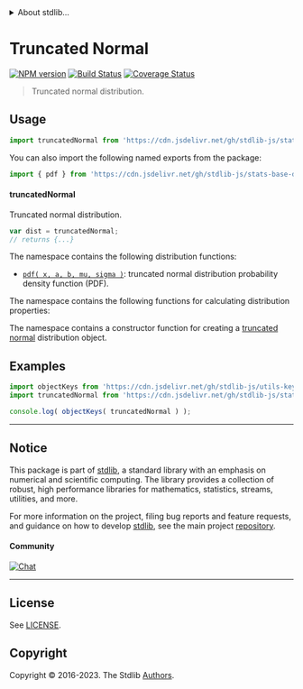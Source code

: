 <!--

@license Apache-2.0

Copyright (c) 2018 The Stdlib Authors.

Licensed under the Apache License, Version 2.0 (the "License");
you may not use this file except in compliance with the License.
You may obtain a copy of the License at

   http://www.apache.org/licenses/LICENSE-2.0

Unless required by applicable law or agreed to in writing, software
distributed under the License is distributed on an "AS IS" BASIS,
WITHOUT WARRANTIES OR CONDITIONS OF ANY KIND, either express or implied.
See the License for the specific language governing permissions and
limitations under the License.

-->


<details>
  <summary>
    About stdlib...
  </summary>
  <p>We believe in a future in which the web is a preferred environment for numerical computation. To help realize this future, we've built stdlib. stdlib is a standard library, with an emphasis on numerical and scientific computation, written in JavaScript (and C) for execution in browsers and in Node.js.</p>
  <p>The library is fully decomposable, being architected in such a way that you can swap out and mix and match APIs and functionality to cater to your exact preferences and use cases.</p>
  <p>When you use stdlib, you can be absolutely certain that you are using the most thorough, rigorous, well-written, studied, documented, tested, measured, and high-quality code out there.</p>
  <p>To join us in bringing numerical computing to the web, get started by checking us out on <a href="https://github.com/stdlib-js/stdlib">GitHub</a>, and please consider <a href="https://opencollective.com/stdlib">financially supporting stdlib</a>. We greatly appreciate your continued support!</p>
</details>

# Truncated Normal

[![NPM version][npm-image]][npm-url] [![Build Status][test-image]][test-url] [![Coverage Status][coverage-image]][coverage-url] <!-- [![dependencies][dependencies-image]][dependencies-url] -->

> Truncated normal distribution.



<section class="usage">

## Usage

```javascript
import truncatedNormal from 'https://cdn.jsdelivr.net/gh/stdlib-js/stats-base-dists-truncated-normal@deno/mod.js';
```

You can also import the following named exports from the package:

```javascript
import { pdf } from 'https://cdn.jsdelivr.net/gh/stdlib-js/stats-base-dists-truncated-normal@deno/mod.js';
```

#### truncatedNormal

Truncated normal distribution.

```javascript
var dist = truncatedNormal;
// returns {...}
```

The namespace contains the following distribution functions:

<!-- <toc pattern="*+(cdf|pdf|mgf|quantile)*"> -->

<div class="namespace-toc">

-   <span class="signature">[`pdf( x, a, b, mu, sigma )`][@stdlib/stats/base/dists/truncated-normal/pdf]</span><span class="delimiter">: </span><span class="description">truncated normal distribution probability density function (PDF).</span>

</div>

<!-- </toc> -->

The namespace contains the following functions for calculating distribution properties:

<!-- <toc pattern="*+(entropy|kurtosis|mean|median|mode|skewness|stdev|variance)*"> -->



<!-- </toc> -->

The namespace contains a constructor function for creating a [truncated normal][truncated-normal-distribution] distribution object.

<!-- <toc pattern="*ctor*"> -->



<!-- </toc> -->

</section>

<!-- /.usage -->

<section class="examples">

## Examples

<!-- TODO: better examples -->

<!-- eslint no-undef: "error" -->

```javascript
import objectKeys from 'https://cdn.jsdelivr.net/gh/stdlib-js/utils-keys@deno/mod.js';
import truncatedNormal from 'https://cdn.jsdelivr.net/gh/stdlib-js/stats-base-dists-truncated-normal@deno/mod.js';

console.log( objectKeys( truncatedNormal ) );
```

</section>

<!-- /.examples -->

<!-- Section for related `stdlib` packages. Do not manually edit this section, as it is automatically populated. -->

<section class="related">

</section>

<!-- /.related -->

<!-- Section for all links. Make sure to keep an empty line after the `section` element and another before the `/section` close. -->


<section class="main-repo" >

* * *

## Notice

This package is part of [stdlib][stdlib], a standard library with an emphasis on numerical and scientific computing. The library provides a collection of robust, high performance libraries for mathematics, statistics, streams, utilities, and more.

For more information on the project, filing bug reports and feature requests, and guidance on how to develop [stdlib][stdlib], see the main project [repository][stdlib].

#### Community

[![Chat][chat-image]][chat-url]

---

## License

See [LICENSE][stdlib-license].


## Copyright

Copyright &copy; 2016-2023. The Stdlib [Authors][stdlib-authors].

</section>

<!-- /.stdlib -->

<!-- Section for all links. Make sure to keep an empty line after the `section` element and another before the `/section` close. -->

<section class="links">

[npm-image]: http://img.shields.io/npm/v/@stdlib/stats-base-dists-truncated-normal.svg
[npm-url]: https://npmjs.org/package/@stdlib/stats-base-dists-truncated-normal

[test-image]: https://github.com/stdlib-js/stats-base-dists-truncated-normal/actions/workflows/test.yml/badge.svg?branch=main
[test-url]: https://github.com/stdlib-js/stats-base-dists-truncated-normal/actions/workflows/test.yml?query=branch:main

[coverage-image]: https://img.shields.io/codecov/c/github/stdlib-js/stats-base-dists-truncated-normal/main.svg
[coverage-url]: https://codecov.io/github/stdlib-js/stats-base-dists-truncated-normal?branch=main

<!--

[dependencies-image]: https://img.shields.io/david/stdlib-js/stats-base-dists-truncated-normal.svg
[dependencies-url]: https://david-dm.org/stdlib-js/stats-base-dists-truncated-normal/main

-->

[chat-image]: https://img.shields.io/gitter/room/stdlib-js/stdlib.svg
[chat-url]: https://app.gitter.im/#/room/#stdlib-js_stdlib:gitter.im

[stdlib]: https://github.com/stdlib-js/stdlib

[stdlib-authors]: https://github.com/stdlib-js/stdlib/graphs/contributors

[umd]: https://github.com/umdjs/umd
[es-module]: https://developer.mozilla.org/en-US/docs/Web/JavaScript/Guide/Modules

[deno-url]: https://github.com/stdlib-js/stats-base-dists-truncated-normal/tree/deno
[umd-url]: https://github.com/stdlib-js/stats-base-dists-truncated-normal/tree/umd
[esm-url]: https://github.com/stdlib-js/stats-base-dists-truncated-normal/tree/esm
[branches-url]: https://github.com/stdlib-js/stats-base-dists-truncated-normal/blob/main/branches.md

[stdlib-license]: https://raw.githubusercontent.com/stdlib-js/stats-base-dists-truncated-normal/main/LICENSE

[truncated-normal-distribution]: https://en.wikipedia.org/wiki/Truncated_normal_distribution

<!-- <toc-links> -->

[@stdlib/stats/base/dists/truncated-normal/pdf]: https://github.com/stdlib-js/stats-base-dists-truncated-normal-pdf/tree/deno

<!-- </toc-links> -->

</section>

<!-- /.links -->
